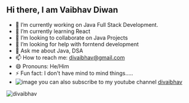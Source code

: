 ## Hi there, I am Vaibhav Diwan





- 🔭 I’m currently working on Java Full Stack Development.
- 🌱 I’m currently learning React
- 👯 I’m looking to collaborate on Java Projects
- 🤔 I’m looking for help with forntend development
- 💬 Ask me about Java, DSA
- 📫 How to reach me: divaibhav@gmail.com
- 😄 Pronouns: He/Him
- ⚡ Fun fact: I don't have mind to mind things.....
- ![image](https://github.com/divaibhav/divaibhav/assets/34906918/6a1a69b5-97e2-423e-a34d-4f04b86bfce3)
 you can also subscribe to my youtube channel [divaibhav](https://www.youtube.com/@divaibhav)

![divaibhav](https://komarev.com/ghpvc/?username=divaibhav)
